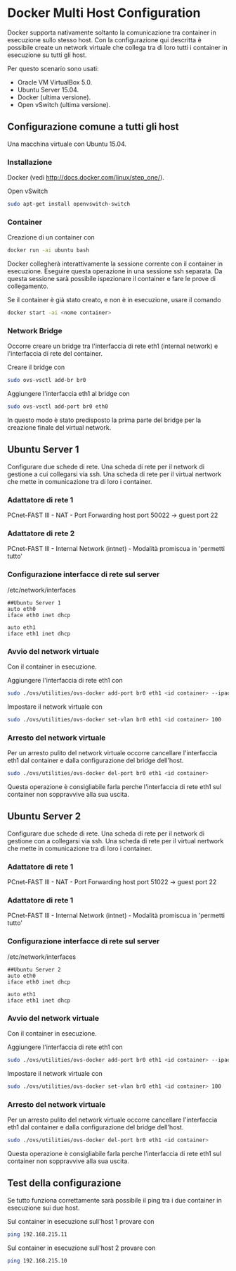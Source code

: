 Docker Multi Host Configuration
===============================
Docker supporta nativamente soltanto la comunicazione tra container in esecuzione sullo stesso host. Con la
configurazione qui descritta è possibile create un network virtuale che collega tra di loro tutti i container
in esecuzione su tutti gli host.

Per questo scenario sono usati:
- Oracle VM VirtualBox 5.0.
- Ubuntu Server 15.04.
- Docker (ultima versione).
- Open vSwitch (ultima versione).

Configurazione comune a tutti gli host
--------------------------------------
Una macchina virtuale con Ubuntu 15.04.

### Installazione
Docker (vedi http://docs.docker.com/linux/step_one/).

Open vSwitch
```bash
sudo apt-get install openvswitch-switch
```

### Container
Creazione di un container con
```bash
docker run -ai ubuntu bash
```

Docker collegherà interattivamente la sessione corrente con il container in esecuzione. Eseguire questa operazione
in una sessione ssh separata. Da questa sessione sarà possibile ispezionare il container e fare le prove di
collegamento.

Se il container è già stato creato, e non è in esecuzione, usare il comando
```bash
docker start -ai <nome container>
```

### Network Bridge
Occorre creare un bridge tra l'interfaccia di rete eth1 (internal network) e l'interfaccia di rete del container.

Creare il bridge con
```bash
sudo ovs-vsctl add-br br0
```

Aggiungere l'interfaccia eth1 al bridge con
```bash
sudo ovs-vsctl add-port br0 eth0
```

In questo modo è stato predisposto la prima parte del bridge per la creazione finale del virtual network.

Ubuntu Server 1
---------------
Configurare due schede di rete. Una scheda di rete per il network di gestione a cui collegarsi via ssh.
Una scheda di rete per il virtual nertwork che mette in comunicazione tra di loro i container.

### Adattatore di rete 1
PCnet-FAST III - NAT - Port Forwarding host port 50022 -> guest port 22
### Adattatore di rete 2
PCnet-FAST III - Internal Network (intnet) - Modalità promiscua in 'permetti tutto'
### Configurazione interfacce di rete sul server
/etc/network/interfaces
```
##Ubuntu Server 1
auto eth0
iface eth0 inet dhcp

auto eth1
iface eth1 inet dhcp
```

### Avvio del network virtuale
Con il container in esecuzione.

Aggiungere l'interfaccia di rete eth1 con
```bash
sudo ./ovs/utilities/ovs-docker add-port br0 eth1 <id container> --ipaddress=192.168.215.10/24
```

Impostare il network virtuale con
```bash
sudo ./ovs/utilities/ovs-docker set-vlan br0 eth1 <id container> 100
```

### Arresto del network virtuale
Per un arresto pulito del network virtuale occorre cancellare l'interfaccia eth1 dal container e dalla configurazione
del bridge dell'host.
```bash
sudo ./ovs/utilities/ovs-docker del-port br0 eth1 <id container>
```

Questa operazione è consigliabile farla perche l'interfaccia di rete eth1 sul container non soppravvive alla sua uscita.


Ubuntu Server 2
---------------
Configurare due schede di rete. Una scheda di rete per il network di gestione con a collegarsi via ssh.
Una scheda di rete per il virtual nertwork che mette in comunicazione tra di loro i container.

### Adattatore di rete 1
PCnet-FAST III - NAT - Port Forwarding host port 51022 -> guest port 22
### Adattatore di rete 1
PCnet-FAST III - Internal Network (intnet) - Modalità promiscua in 'permetti tutto'
### Configurazione interfacce di rete sul server
/etc/network/interfaces
```
##Ubuntu Server 2
auto eth0
iface eth0 inet dhcp

auto eth1
iface eth1 inet dhcp
```
### Avvio del network virtuale
Con il container in esecuzione.

Aggiungere l'interfaccia di rete eth1 con
```bash
sudo ./ovs/utilities/ovs-docker add-port br0 eth1 <id container> --ipaddress=192.168.215.11/24
```

Impostare il network virtuale con
```bash
sudo ./ovs/utilities/ovs-docker set-vlan br0 eth1 <id container> 100
```

### Arresto del network virtuale
Per un arresto pulito del network virtuale occorre cancellare l'interfaccia eth1 dal container e dalla configurazione
del bridge dell'host.
```bash
sudo ./ovs/utilities/ovs-docker del-port br0 eth1 <id container>
```

Questa operazione è consigliabile farla perche l'interfaccia di rete eth1 sul container non soppravvive alla sua uscita.

Test della configurazione
-------------------------
Se tutto funziona correttamente sarà possibile il ping tra i due container in esecuzione sui due host.

Sul container in esecuzione sull'host 1 provare con
```bash
ping 192.168.215.11
```

Sul container in esecuzione sull'host 2 provare con
```bash
ping 192.168.215.10
```
